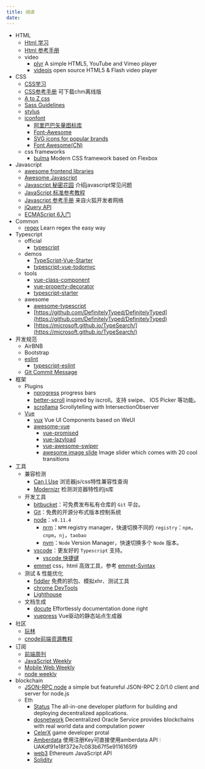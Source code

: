 ```yaml
---
title: 阅读
date:
---
```


+ HTML
  + [Html 学习](http://zh.html.net/tutorials/html/)
  + [Html 参考手册](http://w3school.com.cn/html/index.asp)
  + video
    + [plyr](https://github.com/sampotts/plyr) A simple HTML5, YouTube and Vimeo player
    + [videojs](https://github.com/videojs/video.js) open source HTML5 & Flash video player
+ CSS
  + [CSS学习](http://www.w3school.com.cn/css/)
  + [CSS参考手册](http://css.doyoe.com/) 可下载chm离线版
  + [A to Z css](http://www.atozcss.com/ "CSS Screencasts for Designers & Developers")
  + [Sass Guidelines](http://sass-guidelin.es/zh/#section)
  + [stylus](https://github.com/stylus/stylus)
  + [iconfont](https://github.com/search?q=svg+icons&type=Repositories)
    + [阿里巴巴矢量图标库](https://www.iconfont.cn/?spm=a313x.7781069.1998910419.d4d0a486a)
    + [Font-Awesome](https://github.com/FortAwesome/Font-Awesome)
    + [SVG icons for popular brands](https://github.com/simple-icons/simple-icons)
    + [Font Awesome(CN)](http://fontawesome.dashgame.com/)
  + css frameworks
    + [bulma](https://github.com/jgthms/bulma/) Modern CSS framework based on Flexbox
+ Javascript
  + [awesome frontend libraries](https://github.com/JingwenTian/awesome-frontend)
  + [Awesome Javascript](https://github.com/wwsun/awesome-javascript)
  + [Javascript 秘密花园](http://bonsaiden.github.io/JavaScript-Garden/zh/) 介绍javascript常见问题
  + [JavaScript 标准参考教程](http://javascript.ruanyifeng.com/)
  + [Javascript 参考手册](https://developer.mozilla.org/zh-CN/docs/Web/JavaScript) 来自火狐开发者网络
  + [jQuery API](http://jquery.cuishifeng.cn/)
  + [ECMAScript 6入门](http://es6.ruanyifeng.com/)
+ Common
  + [regex](https://github.com/ziishaned/learn-regex) Learn regex the easy way
+ Typescript
  + official
    + [typescript](https://www.typescriptlang.org/docs/home.html)
  + demos
    + [TypeScript-Vue-Starter](https://github.com/microsoft/TypeScript-Vue-Starter)
    + [typescript-vue-todomvc](https://github.com/DanielRosenwasser/typescript-vue-todomvc)
  + tools
    + [vue-class-component](https://github.com/vuejs/vue-class-component)
    + [vue-property-decorator](https://github.com/kaorun343/vue-property-decorator)
    + [typescript-starter](https://github.com/bitjson/typescript-starter)
  + awesome
    + [awesome-typescript](https://github.com/dzharii/awesome-typescript)
    + [https://github.com/DefinitelyTyped/DefinitelyTyped](https://github.com/DefinitelyTyped/DefinitelyTyped)
    + [https://microsoft.github.io/TypeSearch/](https://microsoft.github.io/TypeSearch/)
+ 开发规范
  + AirBNB
  + Bootstrap
  + [eslint](http://eslint.cn/docs/rules/)
    + [typescript-eslint](https://github.com/typescript-eslint/typescript-eslint)
  + [Git Commit Message](https://juejin.im/post/5afc5242f265da0b7f44bee4#heading-10)
+ 框架
  + Plugins
    + [nprogress](https://github.com/rstacruz/nprogress) progress bars
    + [better-scroll](https://github.com/ustbhuangyi/better-scroll) inspired by iscroll。支持 swipe、 IOS Picker 等功能。
    + [scrollama](https://github.com/russellgoldenberg/scrollama) Scrollytelling with IntersectionObserver
  + [Vue](https://cn.vuejs.org/)
    + [vux](https://github.com/airyland/vux) Vue UI Components based on WeUI
    + [awesome-vue](https://github.com/vuejs/awesome-vue)
      + [vue-promised](https://github.com/posva/vue-promised)
      + [vue-lazyload](https://github.com/hilongjw/vue-lazyload#usage)
      + [vue-awesome-swiper](https://github.com/surmon-china/vue-awesome-swiper)
      + [awesome image slide](https://deulos.github.io/vue-flux/) Image slider which comes with 20 cool transitions
+ 工具
  + 兼容检测
    + [Can I Use](http://caniuse.com/) 浏览器js/css特性兼容性查询
    + [Modernizr](https://modernizr.com/) 检测浏览器特性的js库
  + 开发工具
    + [bitbucket](https://bitbucket.org/klook/)：可免费发布私有仓库的 `Git` 平台。
    + [Git](https://git-scm.com/downloads)：免费的开源分布式版本控制系统
    + [node](https://nodejs.org/en/)：`v8.11.4`
      + [nrm](https://github.com/Pana/nrm)：`NPM` registry manager，快速切换不同的 `registry`：`npm`，`cnpm`，`nj`，`taobao`
      + [nvm](https://github.com/nvm-sh/nvm)：`Node` Version Manager，快速切换多个 `Node` 版本。
    + [vscode](https://github.com/microsoft/vscode)：更友好的 `Typescript` 支持。
      + [vscode 快捷键](https://code.visualstudio.com/shortcuts/keyboard-shortcuts-macos.pdf)
    + [emmet](http://emmet.io) css，html 高效工具，参考 [emmet-Syntax](http://docs.emmet.io/cheat-sheet/)
  + 测试 & 性能优化
    + [fiddler](http://www.telerik.com/fiddler) 免费的抓包、模拟xhr、测试工具
    + [chrome DevTools](https://developer.chrome.com/devtools/docs/remote-debugging#reverse-port-forwarding)
    + [Lighthouse](https://lighthouseapp.com/)
  + 文档生成
    + [docute](https://github.com/egoist/docute) Effortlessly documentation done right
    + [vuepress](https://github.com/vuejs/vuepress) Vue驱动的静态站点生成器
+ 社区
  + [玩林](http://www.iwan0.com/)
  + [cnode前端资源教程](https://cnodejs.org/topic/56ef3edd532839c33a99d00e)
+ 订阅
  + [前端周刊](http://feweekly.com/issues)
  + [JavaScript Weekly](http://javascriptweekly.com/)
  + [Mobile Web Weekly](http://mobilewebweekly.co/)
  + [node weekly](http://nodeweekly.com/)
+ blockchain
  + [JSON-RPC node](https://github.com/tedeh/jayson) a simple but featureful JSON-RPC 2.0/1.0 client and server for node.js
  + Eth
    + [Status](https://embark.status.im/) The all-in-one developer platform for building and deploying decentralized applications.
    + [dosnetwork](https://dosnetwork.github.io/docs/#/) Decentralized Oracle Service provides blockchains with real world data and computation power
    + [CelerX](https://portal.celerx.app/#/user/login) game developer protal
    + [Amberdata](https://amberdata.io/docs) 使用注册Key可直接使用amberdata API : UAKdf91e18f372e7c083b67f5e9116165f9
    + [web3](https://github.com/ethereum/web3.js/tree/v1.2.1) Ethereum JavaScript API
    + [Solidity](https://solidity-cn.readthedocs.io/zh/develop/installing-solidity.html)
